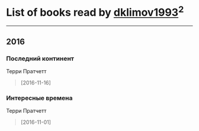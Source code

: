 # List of books read by [dklimov1993](http://vk.com/id101464140)<sup>2</sup>
---

## 2016

### Последний континент
Терри Пратчетт
> [2016-11-16] 


### Интересные времена
Терри Пратчетт
> [2016-11-01] 



